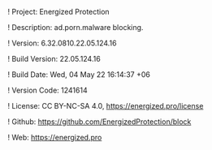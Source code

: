 ! Project: Energized Protection

! Description: ad.porn.malware blocking.

! Version: 6.32.0810.22.05.124.16

! Build Version: 22.05.124.16

! Build Date: Wed, 04 May 22 16:14:37 +06

! Version Code: 1241614

! License: CC BY-NC-SA 4.0, https://energized.pro/license

! Github: https://github.com/EnergizedProtection/block

! Web: https://energized.pro
